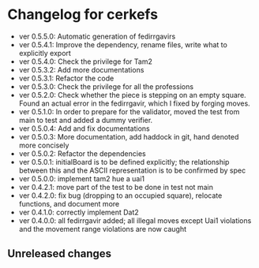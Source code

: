# Changelog for cerkefs

* ver 0.5.5.0: Automatic generation of fedirrgavirs
* ver 0.5.4.1: Improve the dependency, rename files, write what to explicitly export
* ver 0.5.4.0: Check the privilege for Tam2
* ver 0.5.3.2: Add more documentations
* ver 0.5.3.1: Refactor the code
* ver 0.5.3.0: Check the privilege for all the professions
* ver 0.5.2.0: Check whether the piece is stepping on an empty square. Found an actual error in the fedirrgavir, which I fixed by forging moves.
* ver 0.5.1.0: In order to prepare for the validator, moved the test from main to test and added a dummy verifier.
* ver 0.5.0.4: Add and fix documentations
* ver 0.5.0.3: More documentation, add haddock in git, hand denoted more concisely
* ver 0.5.0.2: Refactor the dependencies
* ver 0.5.0.1: initialBoard is to be defined explicitly; the relationship between this and the ASCII representation is to be confirmed by spec
* ver 0.5.0.0: implement tam2 hue a uai1
* ver 0.4.2.1: move part of the test to be done in test not main
* ver 0.4.2.0: fix bug (dropping to an occupied square), relocate functions, and document more
* ver 0.4.1.0: correctly implement Dat2
* ver 0.4.0.0: all fedirrgavir added; all illegal moves except Uai1 violations and the movement range violations are now caught

## Unreleased changes

